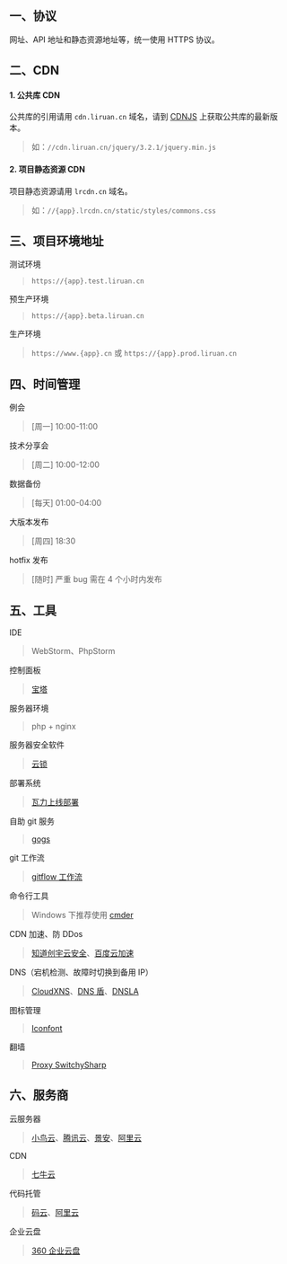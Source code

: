 ## 一、协议
网址、API 地址和静态资源地址等，统一使用 HTTPS 协议。

## 二、CDN
#### 1. 公共库 CDN
公共库的引用请用 `cdn.liruan.cn` 域名，请到 [CDNJS](https://cdnjs.com/) 上获取公共库的最新版本。
> 如：`//cdn.liruan.cn/jquery/3.2.1/jquery.min.js`

#### 2. 项目静态资源 CDN
项目静态资源请用 `lrcdn.cn` 域名。
> 如：`//{app}.lrcdn.cn/static/styles/commons.css`

## 三、项目环境地址
测试环境
> `https://{app}.test.liruan.cn`

预生产环境
> `https://{app}.beta.liruan.cn`

生产环境
> `https://www.{app}.cn` 或 `https://{app}.prod.liruan.cn`

## 四、时间管理
例会
> [周一]  10:00-11:00

技术分享会
> [周二]  10:00-12:00

数据备份
> [每天]  01:00-04:00

大版本发布
> [周四]  18:30

hotfix 发布
> [随时]  严重 bug 需在 4 个小时内发布

## 五、工具
IDE
> WebStorm、PhpStorm

控制面板
> [宝塔](https://www.bt.cn/)

服务器环境
> php + nginx

服务器安全软件
> [云锁](http://www.yunsuo.com.cn/)

部署系统
> [瓦力上线部署](https://walle-web.io/)

自助 git 服务
> [gogs](https://gogs.io/)

git 工作流
> [gitflow 工作流](https://github.com/zhaotoday/product-workflow)

命令行工具
> Windows 下推荐使用 [cmder](http://cmder.net/)

CDN 加速、防 DDos
> [知道创宇云安全](https://www.yunaq.com/)、[百度云加速](https://su.baidu.com/)

DNS（宕机检测、故障时切换到备用 IP）
> [CloudXNS](https://www.cloudxns.net/)、[DNS 盾](https://www.dnsdun.com/)、[DNSLA](https://www.dns.la/) 

图标管理
> [Iconfont](http://www.iconfont.cn/)

翻墙
> [Proxy SwitchySharp](https://chrome.google.com/webstore/detail/proxy-switchysharp/dpplabbmogkhghncfbfdeeokoefdjegm)

## 六、服务商
云服务器
> [小鸟云](https://www.niaoyun.com/)、[腾讯云](https://www.qcloud.com/)、[景安](http://www.zzidc.com/)、[阿里云](https://www.aliyun.com/)

CDN
> [七牛云](https://www.qiniu.com/)

代码托管
> [码云](http://git.oschina.net/)、[阿里云](https://code.aliyun.com/)

企业云盘
> [360 企业云盘](https://eyun.360.cn/)
